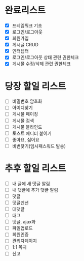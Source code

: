 # 완료리스트
- [x] 프레임워크 기초
- [x] 로그인/로그아웃
- [x] 회원가입
- [x] 게시글 CRUD
- [x] 인터셉터
- [x] 로그인/로그아웃 상태 관련 권한체크
- [x] 게시물 수정/삭제 관련 권한체크

# 당장 할일 리스트
- [ ] 비밀번호 암호화
- [ ] 아이디찾기
- [ ] 게시물 페이징
- [ ] 게시물 검색
- [ ] 게시물 블라인드
- [ ] 토스트 에디터 붙이기
- [ ] 좋아요, 싫어요
- [ ] 비번찾기(임시패스워드 발송)

# 추후 할일 리스트
- [ ] 내 글에 새 댓글 알림
- [ ] 내 댓글에 추가 댓글 알림
- [ ] 댓글
- [ ] 댓글멘션
- [ ] 대댓글
- [ ] 태그
- [ ] 댓글, ajax화
- [ ] 파일업로드
- [ ] 회원인증
- [ ] 관리자페이지
- [ ] 1:1 쪽지
- [ ] 신고